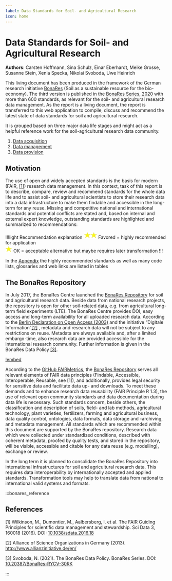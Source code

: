 ```yaml
---
label: Data Standards for Soil- and Agricultural Research 
icon: home
---
```


# Data Standards for Soil- and Agricultural Research



**Authors**: Carsten Hoffmann, Sina Schulz, Einar Eberhardt, Meike Grosse, Susanne Stein, Xenia Specka, Nikolai Svoboda,
Uwe Heinrich

This living document has been produced in the framework of the German research
initiative [BonaRes](https://www.bonares.de) (Soil as a sustainable resource for the bio-economy). The third
version is published in the [BonaRes Series, 2020](https://tools.bonares.de/doi/doc/25/) with more than 600 standards, 
as relevant for the soil- and agricultural research data management. As the report is a living document, the report is
transferred to this web application to compile, discuss and recommend the latest state of data standards for 
soil and agricultural research. 

It is grouped based on three major data life stages and might act as a helpful reference
work for the soil-agricultural research data community.

1. [Data acquisition](/data_acquisition)
2. [Data management](/data_management)
3. [Data provision](/data_provision)

## Motivation

The use of open and widely accepted standards is the basis for modern (FAIR, [[1]](https://doi.org/10.1038/sdata.2016.18)) research data management. In this context, task of
this report is to describe, compare, review and recommend standards for the whole data life and to assist soil- and
agricultural scientists to store their research data into a data infrastructure to make them findable and accessible in
the long-term for any reuse. Missing and competitive national and international standards and potential conflicts are
stated and, based on internal and external expert knowledge, outstanding standards are highlighted and summarized to
recommendations:

!!!light Recommendation explanation
![](/static/img/two_star.png) Favored = highly recommended for application <br>
![](/static/img/one_star.png) OK = acceptable alternative but maybe requires later transformation
!!!

In the [Appendix](appendix/index.md) the highly recommended standards as well as many code lists, glossaries and web
links are listed in tables

## The BonaRes Repository

In July 2017, the BonaRes Centre launched
the [BonaRes Repository](https://maps.bonares.de/mapapps/resources/apps/bonares/index.html?lang=en) for soil and
agricultural research data. Beside data from national research projects, the repository is open for other soil-related
data, e.g. from agricultural long-term field experiments (LTE). The BonaRes Centre provides DOI, easy access and
long-term availability for all uploaded research data. According to
the [Berlin Declaration on Open Access (2003)](https://openaccess.mpg.de/Berlin-Declaration) and the initiative
“Digitale Information”[[2]](http://www.allianzinitiative.de/en/) , metadata and research data will not be subject to any restrictions
on reuse. Metadata are always available and, after a limited embargo-time, also research data are provided accessible
for the international research community. Further information is given in the BonaRes Data
Policy [[3]](https://doi.org/https://doi.org/10.20387/BonaRes-RYCV-30RK).

[!embed](https://youtu.be/wo0Rv4YPjCo)

According to the [GitHub FAIRMetrics](https://github.com/FAIRMetrics/Metrics),
the [BonaRes Repository](https://maps.bonares.de/mapapps/resources/apps/bonares/index.html?lang=en) serves all relevant
elements of FAIR data principles (Findable, Accessible, Interoperable, Reusable, see [1]), and
additionally, provides legal security for sensitive data and facilitate data up- and downloads. To meet these demands
and to enhance research data reusability (FAIR Principle R 1.3), the use of relevant open community standards and data
documentation during data life is necessary. Such standards concern, beside others, the classification and description
of soils, field- and lab methods, agricultural technology, plant varieties, fertilizers, farming and agricultural
business, data quality control, ontologies, data formats, data storage and -archiving, and metadata management. All
standards which are recommended within this document are supported by the BonaRes repository. Research data which were
collected under standardized conditions, described with coherent metadata, proofed by quality tests, and stored in the
repository, will be visible, accessible and citable for any data reuse (e.g. modelling), exchange or review.

In the long term it is planned to consolidate the BonaRes Repository into international infrastructures for soil and
agricultural research data. This requires data interoperability by internationally accepted and applied standards.
Transformation tools may help to translate data from national to international valid systems and formats.

:::bonares_reference

## References

[1] Wilkinson, M., Dumontier, M., Aalbersberg, I. et al. The FAIR Guiding Principles for scientific data management and
stewardship. Sci Data 3, 160018 (2016). DOI: [10.1038/sdata.2016.18](https://doi.org/10.1038/sdata.2016.18)

[2] Alliance of Science Organizations in Germany (2013). http://www.allianzinitiative.de/en/

[3] Svoboda, N. (2021). The BonaRes Data Policy. BonaRes Series.
DOI: [10.20387/BonaRes-RYCV-30RK](https://doi.org/10.20387/BonaRes-RYCV-30RK)

:::

